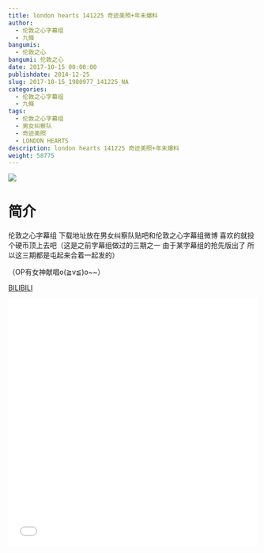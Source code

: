 ```yaml
---
title: london hearts 141225 奇迹美照+年末爆料
author: 
  - 伦敦之心字幕组
  - 九條
bangumis: 
  - 伦敦之心
bangumi: 伦敦之心
date: 2017-10-15 00:00:00
publishdate: 2014-12-25
slug: 2017-10-15_1980977_141225_NA
categories: 
  - 伦敦之心字幕组
  - 九條
tags: 
  - 伦敦之心字幕组
  - 男女纠察队
  - 奇迹美照
  - LONDON HEARTS
description: london hearts 141225 奇迹美照+年末爆料
weight: 58775
---
```


![](https://i.imgur.com/j0v10wD.jpg)

# 简介  
伦敦之心字幕组 下载地址放在男女纠察队贴吧和伦敦之心字幕组微博 喜欢的就投个硬币顶上去吧（这是之前字幕组做过的三期之一 由于某字幕组的抢先版出了 所以这三期都是屯起来合着一起发的）
（OP有女神献唱o(≧v≦)o~~）

  [BILIBILI](https://www.bilibili.com/video/av1980977/)


  <iframe src="//www.bilibili.com/html/html5player.html?cid=3061908&aid=1980977" width="100%" height="500" frameborder="0" allowfullscreen="allowfullscreen"></iframe>
